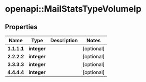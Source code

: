 # openapi::MailStatsTypeVolumeIp


## Properties
Name | Type | Description | Notes
------------ | ------------- | ------------- | -------------
**1.1.1.1** | **integer** |  | [optional] 
**2.2.2.2** | **integer** |  | [optional] 
**3.3.3.3** | **integer** |  | [optional] 
**4.4.4.4** | **integer** |  | [optional] 


